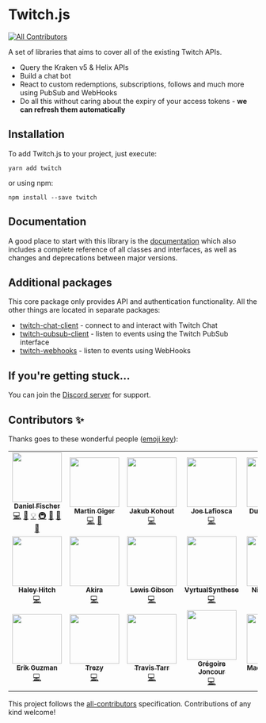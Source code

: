 # Twitch.js
<!-- ALL-CONTRIBUTORS-BADGE:START - Do not remove or modify this section -->
[![All Contributors](https://img.shields.io/badge/all_contributors-19-orange.svg?style=flat-square)](#contributors-)
<!-- ALL-CONTRIBUTORS-BADGE:END -->

A set of libraries that aims to cover all of the existing Twitch APIs.

- Query the Kraken v5 & Helix APIs
- Build a chat bot
- React to custom redemptions, subscriptions, follows and much more using PubSub and WebHooks
- Do all this without caring about the expiry of your access tokens - **we can refresh them automatically**

## Installation

To add Twitch.js to your project, just execute:

	yarn add twitch

or using npm:

	npm install --save twitch

## Documentation

A good place to start with this library is the [documentation](https://d-fischer.github.io/twitch)
which also includes a complete reference of all classes and interfaces, as well as changes and deprecations between major versions.

## Additional packages

This core package only provides API and authentication functionality. All the other things are located in separate packages:

- [twitch-chat-client](https://d-fischer.github.io/twitch-chat-client) - connect to and interact with Twitch Chat
- [twitch-pubsub-client](https://d-fischer.github.io/twitch-pubsub-client) - listen to events using the Twitch PubSub interface
- [twitch-webhooks](https://d-fischer.github.io/twitch-webhooks) - listen to events using WebHooks

## If you're getting stuck...

You can join the [Discord server](https://discord.gg/b9ZqMfz) for support.

## Contributors ✨

Thanks goes to these wonderful people ([emoji key](https://allcontributors.org/docs/en/emoji-key)):

<!-- ALL-CONTRIBUTORS-LIST:START - Do not remove or modify this section -->
<!-- prettier-ignore-start -->
<!-- markdownlint-disable -->
<table>
  <tr>
    <td align="center"><a href="https://github.com/d-fischer"><img src="https://avatars3.githubusercontent.com/u/5854687?v=4" width="100px;" alt=""/><br /><sub><b>Daniel Fischer</b></sub></a><br /><a href="https://github.com/d-fischer/twitch/commits?author=d-fischer" title="Code">💻</a> <a href="https://github.com/d-fischer/twitch/commits?author=d-fischer" title="Documentation">📖</a> <a href="#example-d-fischer" title="Examples">💡</a> <a href="#infra-d-fischer" title="Infrastructure (Hosting, Build-Tools, etc)">🚇</a> <a href="#maintenance-d-fischer" title="Maintenance">🚧</a> <a href="https://github.com/d-fischer/twitch/pulls?q=is%3Apr+reviewed-by%3Ad-fischer" title="Reviewed Pull Requests">👀</a> <a href="#tool-d-fischer" title="Tools">🔧</a></td>
    <td align="center"><a href="https://humanoids.be"><img src="https://avatars0.githubusercontent.com/u/640949?v=4" width="100px;" alt=""/><br /><sub><b>Martin Giger</b></sub></a><br /><a href="https://github.com/d-fischer/twitch/commits?author=freaktechnik" title="Code">💻</a> <a href="#question-freaktechnik" title="Answering Questions">💬</a></td>
    <td align="center"><a href="https://github.com/JakubKohout"><img src="https://avatars0.githubusercontent.com/u/339965?v=4" width="100px;" alt=""/><br /><sub><b>Jakub Kohout</b></sub></a><br /><a href="https://github.com/d-fischer/twitch/commits?author=JakubKohout" title="Code">💻</a></td>
    <td align="center"><a href="https://github.com/lafiosca"><img src="https://avatars2.githubusercontent.com/u/9442662?v=4" width="100px;" alt=""/><br /><sub><b>Joe Lafiosca</b></sub></a><br /><a href="https://github.com/d-fischer/twitch/commits?author=lafiosca" title="Code">💻</a></td>
    <td align="center"><a href="https://gu3.st"><img src="https://avatars2.githubusercontent.com/u/375232?v=4" width="100px;" alt=""/><br /><sub><b>Dustin Dawes</b></sub></a><br /><a href="https://github.com/d-fischer/twitch/commits?author=gu3st" title="Code">💻</a></td>
    <td align="center"><a href="http://abb.ink"><img src="https://avatars3.githubusercontent.com/u/2461972?v=4" width="100px;" alt=""/><br /><sub><b>Jasper Abbink</b></sub></a><br /><a href="https://github.com/d-fischer/twitch/commits?author=jabbink" title="Code">💻</a></td>
    <td align="center"><a href="https://github.com/lclc98"><img src="https://avatars2.githubusercontent.com/u/1905336?v=4" width="100px;" alt=""/><br /><sub><b>lclc98</b></sub></a><br /><a href="https://github.com/d-fischer/twitch/commits?author=lclc98" title="Code">💻</a></td>
  </tr>
  <tr>
    <td align="center"><a href="http://dfdx.us"><img src="https://avatars0.githubusercontent.com/u/3087358?v=4" width="100px;" alt=""/><br /><sub><b>Haley Hitch</b></sub></a><br /><a href="https://github.com/d-fischer/twitch/commits?author=dfoverdx" title="Code">💻</a></td>
    <td align="center"><a href="https://streamcord.io/"><img src="https://avatars3.githubusercontent.com/u/19719195?v=4" width="100px;" alt=""/><br /><sub><b>Akira</b></sub></a><br /><a href="https://github.com/d-fischer/twitch/commits?author=devakira" title="Code">💻</a></td>
    <td align="center"><a href="https://twitter.com/Robinlemonz"><img src="https://avatars2.githubusercontent.com/u/12851394?v=4" width="100px;" alt=""/><br /><sub><b>Lewis Gibson</b></sub></a><br /><a href="https://github.com/d-fischer/twitch/commits?author=Robinlemon" title="Code">💻</a></td>
    <td align="center"><a href="http://ashuvidz.com"><img src="https://avatars3.githubusercontent.com/u/4967868?v=4" width="100px;" alt=""/><br /><sub><b>VyrtualSynthese</b></sub></a><br /><a href="https://github.com/d-fischer/twitch/commits?author=vyrtualsynthese" title="Code">💻</a></td>
    <td align="center"><a href="https://github.com/Spidy88"><img src="https://avatars1.githubusercontent.com/u/1076168?v=4" width="100px;" alt=""/><br /><sub><b>Nick Ferraro</b></sub></a><br /><a href="https://github.com/d-fischer/twitch/commits?author=Spidy88" title="Code">💻</a></td>
    <td align="center"><a href="https://alca.tv"><img src="https://avatars2.githubusercontent.com/u/7132646?v=4" width="100px;" alt=""/><br /><sub><b>Jacob Foster</b></sub></a><br /><a href="#question-AlcaDesign" title="Answering Questions">💬</a> <a href="https://github.com/d-fischer/twitch/commits?author=AlcaDesign" title="Code">💻</a></td>
    <td align="center"><a href="http://blerp.com"><img src="https://avatars2.githubusercontent.com/u/10217999?v=4" width="100px;" alt=""/><br /><sub><b>Aaron Kc Hsu</b></sub></a><br /><a href="https://github.com/d-fischer/twitch/commits?author=aaronkchsu" title="Code">💻</a></td>
  </tr>
  <tr>
    <td align="center"><a href="https://github.com/talk2MeGooseman"><img src="https://avatars3.githubusercontent.com/u/1203718?v=4" width="100px;" alt=""/><br /><sub><b>Erik Guzman</b></sub></a><br /><a href="https://github.com/d-fischer/twitch/commits?author=talk2MeGooseman" title="Code">💻</a></td>
    <td align="center"><a href="http://trezy.com"><img src="https://avatars2.githubusercontent.com/u/442980?v=4" width="100px;" alt=""/><br /><sub><b>Trezy</b></sub></a><br /><a href="https://github.com/d-fischer/twitch/commits?author=trezy" title="Code">💻</a></td>
    <td align="center"><a href="https://github.com/travtarr"><img src="https://avatars3.githubusercontent.com/u/7989582?v=4" width="100px;" alt=""/><br /><sub><b>Travis Tarr</b></sub></a><br /><a href="https://github.com/d-fischer/twitch/commits?author=travtarr" title="Code">💻</a></td>
    <td align="center"><a href="http://multitwitch.co"><img src="https://avatars3.githubusercontent.com/u/11161511?v=4" width="100px;" alt=""/><br /><sub><b>Grégoire Joncour</b></sub></a><br /><a href="https://github.com/d-fischer/twitch/commits?author=gregoire78" title="Code">💻</a></td>
    <td align="center"><a href="https://github.com/maciej-trebacz"><img src="https://avatars3.githubusercontent.com/u/1614514?v=4" width="100px;" alt=""/><br /><sub><b>Maciej Trębacz</b></sub></a><br /><a href="https://github.com/d-fischer/twitch/commits?author=maciej-trebacz" title="Code">💻</a></td>
  </tr>
</table>

<!-- markdownlint-enable -->
<!-- prettier-ignore-end -->
<!-- ALL-CONTRIBUTORS-LIST:END -->

This project follows the [all-contributors](https://github.com/all-contributors/all-contributors) specification. Contributions of any kind welcome!
